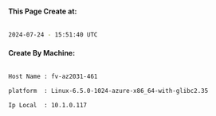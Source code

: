 
   
#### This Page Create at:

```bash

2024-07-24 - 15:51:40 UTC

```

#### Create By Machine:

```bash

Host Name : fv-az2031-461

platform  : Linux-6.5.0-1024-azure-x86_64-with-glibc2.35

Ip Local  : 10.1.0.117

```

